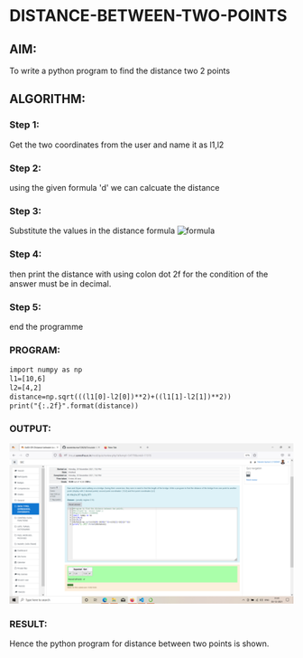 # DISTANCE-BETWEEN-TWO-POINTS

## AIM:
To write a python program to find the distance two 2 points
## ALGORITHM:
### Step 1: 
 Get the two coordinates from the user and name it as l1,l2
### Step 2: 
using the given formula 'd' we can calcuate the distance
### Step 3: 
Substitute the values in the distance formula  ![formula](/formula.jpg)
### Step 4: 
then print the distance with using colon dot 2f for the condition of the answer must be in decimal. 
### Step 5: 
end the programme
### PROGRAM:
~~~
import numpy as np
l1=[10,6]
l2=[4,2]
distance=np.sqrt(((l1[0]-l2[0])**2)+((l1[1]-l2[1])**2))
print("{:.2f}".format(distance))
~~~
  


### OUTPUT:
![distance](./distance.png)

### RESULT:

Hence the python program for distance between two points is shown.
